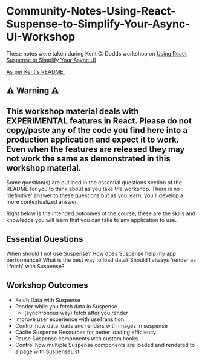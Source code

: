 # Community-Notes-Using-React-Suspense-to-Simplify-Your-Async-UI-Workshop

These notes were taken during Kent C. Dodds workshop on [Using React Suspense to Simplify Your Async UI](https://github.com/kentcdodds/concurrent-react)

[As per Kent's README:](https://github.com/kentcdodds/concurrent-react#%EF%B8%8F-warning-%EF%B8%8F)
## ⚠️ Warning ⚠️

This workshop material deals with **EXPERIMENTAL** features in React. Please do not copy/paste any of the code you find here into a production application and
expect it to work. Even when the features are released they may not work the
same as demonstrated in this workshop material.
---

Some question(s) are outlined in the essential questions section of the README for you to think about as you take the workshop. There is no 'definitive' answer to these questions but as you learn, you'll develop a more contextualized answer.

Right below is the intended outcomes of the course, these are the skills and knowledge you will learn that you can take to any application to use.

## Essential Questions
When should I not use Suspense?
How does Suspense help my app performance?
What is the best way to load data?
Should I always 'render as I fetch' with Suspense?

## Workshop Outcomes

- Fetch Data with Suspense
- Render while you fetch data in Suspense
  - (synchronous way) fetch after you render
- Improve user experience with useTransition
- Control how data loads and renders with images in suspense
- Cache Suspense Resources for better loading efficiency
- Reuse Suspense components with custom hooks
- Control how multiple Suspense components are loaded and rendered to a page with SuspenseList


